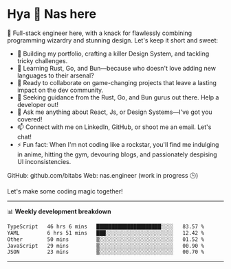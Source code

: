 # Hya 👋 Nas here

👋 Full-stack engineer here, with a knack for flawlessly combining programming wizardry and stunning design. Let's keep it short and sweet:

- 🔭 Building my portfolio, crafting a killer Design System, and tackling tricky challenges.
- 🌱 Learning Rust, Go, and Bun—because who doesn't love adding new languages to their arsenal?
- 👯 Ready to collaborate on game-changing projects that leave a lasting impact on the dev community.
- 🤔 Seeking guidance from the Rust, Go, and Bun gurus out there. Help a developer out!
- 💬 Ask me anything about React, Js, or Design Systems—I've got you covered!
- 📫 Connect with me on LinkedIn, GitHub, or shoot me an email. Let's chat!
- ⚡ Fun fact: When I'm not coding like a rockstar, you'll find me indulging in anime, hitting the gym, devouring blogs, and passionately despising UI inconsistencies.

GitHub: github.com/bitabs
Web: nas.engineer (work in progress 🕒)

Let's make some coding magic together!

-------
📊 **Weekly development breakdown**
<!--START_SECTION:waka-->

```txt
TypeScript   46 hrs 6 mins   █████████████████████░░░░   83.57 %
YAML         6 hrs 51 mins   ███░░░░░░░░░░░░░░░░░░░░░░   12.42 %
Other        50 mins         ▒░░░░░░░░░░░░░░░░░░░░░░░░   01.52 %
JavaScript   29 mins         ▒░░░░░░░░░░░░░░░░░░░░░░░░   00.90 %
JSON         23 mins         ▒░░░░░░░░░░░░░░░░░░░░░░░░   00.70 %
```

<!--END_SECTION:waka-->
-------
